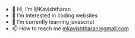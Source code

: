 - 👋 Hi, I’m @Kavishtharan
- 👀 I’m interested in coding websites
- 🌱 I’m currently learning javascript
- 📫 How to reach me mkavishtharan@gmail.com

<!---
Kavishtharan is a ✨ special ✨ repository because its `README.md` (this file) appears on your GitHub profile.
You can click the Preview link to take a look at your changes.
--->
